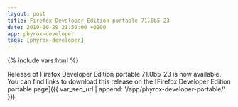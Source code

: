 ```yaml
---
layout: post
title: Firefox Developer Edition portable 71.0b5-23
date: 2019-10-29 21:50:00 +0200
app: phyrox-developer
tags: [phyrox-developer]
---
```

{% include vars.html %}

Release of Firefox Developer Edition portable 71.0b5-23 is now available.<br />
You can find links to download this release on the [Firefox Developer Edition portable page]({{ var_seo_url | append: '/app/phyrox-developer-portable/' }}).